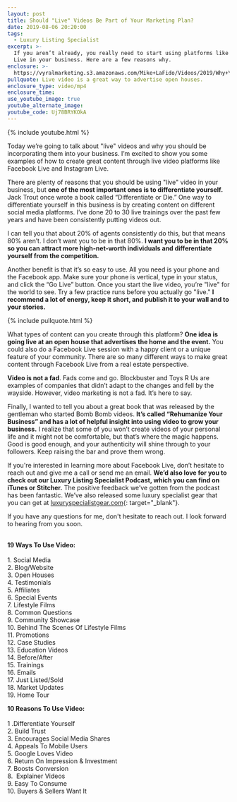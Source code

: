 ```yaml
---
layout: post
title: Should "Live" Videos Be Part of Your Marketing Plan?
date: 2019-08-06 20:20:00
tags:
  - Luxury Listing Specialist
excerpt: >-
  If you aren’t already, you really need to start using platforms like Facebook
  Live in your business. Here are a few reasons why.
enclosure: >-
  https://vyralmarketing.s3.amazonaws.com/Mike+LaFido/Videos/2019/Why+You+Should+Go+Live+_+Luxury+Listing+Specialist.mp4
pullquote: Live video is a great way to advertise open houses.
enclosure_type: video/mp4
enclosure_time:
use_youtube_image: true
youtube_alternate_image:
youtube_code: Uj78BRYKOkA
---
```


{% include youtube.html %}

Today we’re going to talk about "live" videos and why you should be incorporating them into your business. I’m excited to show you some examples of how to create great content through live video platforms like Facebook Live and Instagram Live.

There are plenty of reasons that you should be using "live" video in your business, but **one of the most important ones is to differentiate yourself.** Jack Trout once wrote a book called “Differentiate or Die.” One way to differentiate yourself in this business is by creating content on different social media platforms. I’ve done 20 to 30 live trainings over the past few years and have been consistently putting videos out.&nbsp;

I can tell you that about 20% of agents consistently do this, but that means 80% aren’t. I don’t want you to be in that 80%. **I want you to be in that 20% so you can attract more high-net-worth individuals and differentiate yourself from the competition.&nbsp;**

Another benefit is that it’s so easy to use. All you need is your phone and the Facebook app. Make sure your phone is vertical, type in your status, and click the “Go Live” button. Once you start the live video, you’re "live" for the world to see. Try a few practice runs before you actually go "live."&nbsp;**I recommend a lot of energy, keep it short, and publish it to your wall and to your stories.&nbsp;**

{% include pullquote.html %}

What types of content can you create through this platform? **One idea is going live at an open house that advertises the home and the event.** You could also do a Facebook Live session with a happy client or a unique feature of your community. There are so many different ways to make great content through Facebook Live from a real estate perspective.

**Video is not a fad**. Fads come and go. Blockbuster and Toys R Us are examples of companies that didn’t adapt to the changes and fell by the wayside. However, video marketing is not a fad. It’s here to say.&nbsp;

Finally, I wanted to tell you about a great book that was released by the gentleman who started Bomb Bomb videos. **It’s called “Rehumanize Your Business” and has a lot of helpful insight into using video to grow your business.** I realize that some of you won’t create videos of your personal life and it might not be comfortable, but that’s where the magic happens. Good is good enough, and your authenticity will shine through to your followers. Keep raising the bar and prove them wrong.

If you're interested in learning more about Facebook Live, don’t hesitate to reach out and give me a call or send me an email. **We’d also love for you to check out our Luxury Listing Specialist Podcast, which you can find on iTunes or Stitcher.** The positive feedback we’ve gotten from the podcast has been fantastic. We’ve also released some luxury specialist gear that you can get at [luxuryspecialistgear.com](https://luxury-specialist-gear.myshopify.com/){: target="_blank"}.

If you have any questions for me, don't hesitate to reach out. I look forward to hearing from you soon.<br>&nbsp;

**19 Ways To Use Video:**<br><br>1\. Social Media<br>2\. Blog/Website<br>3\. Open Houses<br>4\. Testimonials<br>5\. Affiliates<br>6\. Special Events<br>7\. Lifestyle Films<br>8\. Common Questions<br>9\. Community Showcase<br>10\. Behind The Scenes Of Lifestyle Films<br>11\. Promotions<br>12\. Case Studies<br>13\. Education Videos<br>14\. Before/After<br>15\. Trainings<br>16\. Emails<br>17\. Just Listed/Sold<br>18\. Market Updates<br>19\. Home Tour

**10 Reasons To Use Video:**<br><br>1 .Differentiate Yourself<br>2\. Build Trust<br>3\. Encourages Social Media Shares<br>4\. Appeals To Mobile Users<br>5\. Google Loves Video<br>6\. Return On Impression & Investment<br>7\. Boosts Conversion<br>8\.&nbsp; Explainer Videos<br>9\. Easy To Consume<br>10\. Buyers & Sellers Want It
